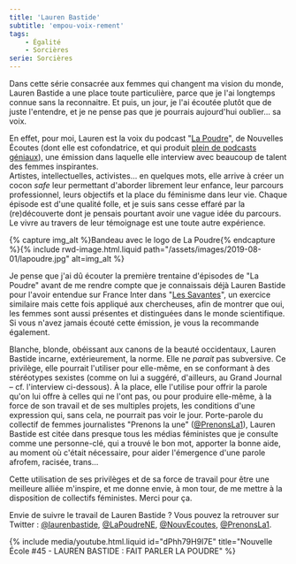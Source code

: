```yaml
---
title: 'Lauren Bastide'
subtitle: 'empou-voix-rement'
tags:
    - Égalité
    - Sorcières
serie: Sorcières
---
```


Dans cette série consacrée aux femmes qui changent ma vision du monde, Lauren Bastide a une place toute particulière, parce que je l'ai longtemps connue sans la reconnaitre. Et puis, un jour, je l'ai écoutée plutôt que de juste l'entendre, et je ne pense pas que je pourrais aujourd'hui oublier… sa voix.

En effet, pour moi, Lauren est la voix du podcast "[La Poudre](https://www.nouvellesecoutes.fr/la-poudre/)", de Nouvelles Écoutes (dont elle est cofondatrice, et qui produit [plein de podcasts géniaux](https://www.nouvellesecoutes.fr/)), une émission dans laquelle elle interview avec beaucoup de talent des femmes inspirantes.  
Artistes, intellectuelles, activistes… en quelques mots, elle arrive à créer un cocon _safe_ leur permettant d'aborder librement leur enfance, leur parcours professionnel, leurs objectifs et la place du féminisme dans leur vie. Chaque épisode est d'une qualité folle, et je suis sans cesse effaré par la (re)découverte dont je pensais pourtant avoir une vague idée du parcours. Le vivre au travers de leur témoignage est une toute autre expérience.

{% capture img_alt %}Bandeau avec le logo de La Poudre{% endcapture %}{% include rwd-image.html.liquid
path="/assets/images/2019-08-01/lapoudre.jpg"
alt=img_alt
%}

Je pense que j'ai dû écouter la première trentaine d'épisodes de "La Poudre" avant de me rendre compte que je connaissais déjà Lauren Bastide pour l'avoir entendue sur France Inter dans "[Les Savantes](https://www.franceinter.fr/emissions/les-savantes)", un exercice similaire mais cette fois appliqué aux chercheuses, afin de montrer que oui, les femmes sont aussi présentes et distinguées dans le monde scientifique. Si vous n'avez jamais écouté cette émission, je vous la recommande également.

Blanche, blonde, obéissant aux canons de la beauté occidentaux, Lauren Bastide incarne, extérieurement, la norme. Elle ne _parait_ pas subversive. Ce privilège, elle pourrait l'utiliser pour elle-même, en se conformant à des stéréotypes sexistes (comme on lui a suggéré, d'ailleurs, au Grand Journal – cf. l'interview ci-dessous). À la place, elle l'utilise pour offrir la parole qu'on lui offre à celles qui ne l'ont pas, ou pour produire elle-même, à la force de son travail et de ses multiples projets, les conditions d'une expression qui, sans cela, ne pourrait pas voir le jour. Porte-parole du collectif de femmes journalistes "Prenons la une" ([@PrenonsLa1](https://twitter.com/prenonsla1?lang=fr)), Lauren Bastide est citée dans presque tous les médias féministes que je consulte comme une personne-clé, qui a trouvé le bon mot, apporter la bonne aide, au moment où c'était nécessaire, pour aider l'émergence d'une parole afrofem, racisée, trans… 

Cette utilisation de ses privilèges et de sa force de travail pour être une meilleure alliée m'inspire, et me donne envie, à mon tour, de me mettre à la disposition de collectifs féministes. Merci pour ça.

Envie de suivre le travail de Lauren Bastide ? Vous pouvez la retrouver sur Twitter : [@laurenbastide]([@laurenbastide](https://twitter.com/laurenbastide)), [@LaPoudreNE](https://twitter.com/lapoudreNE), [@NouvEcoutes](https://twitter.com/nouvecoutes), [@PrenonsLa1](https://twitter.com/prenonsla1).

{% include media/youtube.html.liquid id="dPhh79H9I7E" title="Nouvelle École #45 - LAUREN BASTIDE : FAIT PARLER LA POUDRE" %}

